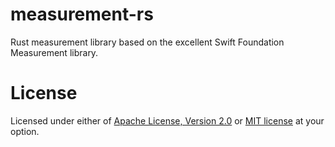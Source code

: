 # measurement-rs

Rust measurement library based on the excellent Swift Foundation Measurement library.

# License

Licensed under either of [Apache License, Version 2.0](LICENSE-APACHE) or [MIT license](LICENSE-MIT) at your option.
